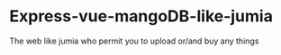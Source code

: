 # Express-vue-mangoDB-like-jumia
The web like jumia who permit you to upload or/and buy any things 
